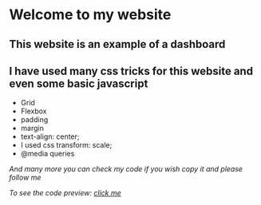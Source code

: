 # Welcome to my website

## This website is an example of a dashboard

## I have used many css tricks for this website and even some basic javascript

* Grid
* Flexbox
* padding
* margin
* text-align: center;
* I used css transform: scale;
* @media queries

*And many more you can check my code if you wish copy it and please follow me*


*To see the code preview: [click me](https://marvcoolguy.github.io/My-Project)*